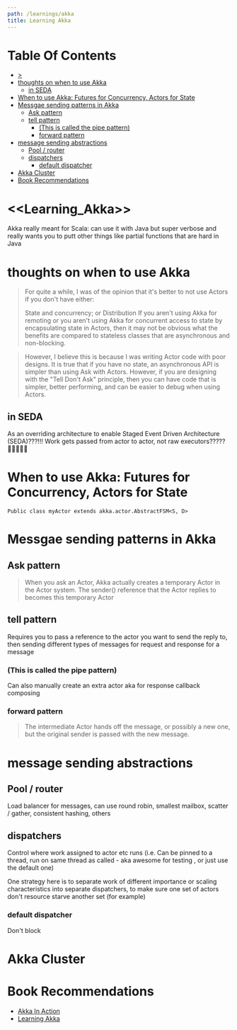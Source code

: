 ```yaml
---
path: /learnings/akka
title: Learning Akka
---
```

# Table Of Contents

<!-- toc -->

- [>](#)
- [thoughts on when to use Akka](#thoughts-on-when-to-use-akka)
  * [in SEDA](#in-seda)
- [When to use Akka: Futures for Concurrency, Actors for State](#when-to-use-akka-futures-for-concurrency-actors-for-state)
- [Messgae sending patterns in Akka](#messgae-sending-patterns-in-akka)
  * [Ask pattern](#ask-pattern)
  * [tell pattern](#tell-pattern)
    + [(This is called the pipe pattern)](#this-is-called-the-pipe-pattern)
    + [forward pattern](#forward-pattern)
- [message sending abstractions](#message-sending-abstractions)
  * [Pool / router](#pool--router)
  * [dispatchers](#dispatchers)
    + [default dispatcher](#default-dispatcher)
- [Akka Cluster](#akka-cluster)
- [Book Recommendations](#book-recommendations)

<!-- tocstop -->

# <<Learning_Akka>>

Akka really meant for Scala: can use it with Java but super verbose and really wants you to putt other things like partial functions that are hard in Java

# thoughts on when to use Akka

>For quite a while, I was of the opinion that it's better to not use Actors if you don't have either:
>
>State and concurrency; or
Distribution
If you aren't using Akka for remoting or you aren't using Akka for concurrent access to state by encapsulating state in Actors, then it may not be obvious what the benefits are compared to stateless classes that are asynchronous and non-blocking.

>However, I believe this is because I was writing Actor code with poor designs. It is true that if you have no state, an asynchronous API is simpler than using Ask with Actors. However, if you are designing with the "Tell Don't Ask" principle, then you can have code that is simpler, better performing, and can be easier to debug when using Actors.

## in SEDA

As an overriding architecture to enable Staged Event Driven Architecture (SEDA)???!!! Work gets passed from actor to actor, not raw executors?????


# When to use Akka: Futures for Concurrency, Actors for State

    Public class myActor extends akka.actor.AbstractFSM<S, D>

# Messgae sending patterns in Akka

## Ask pattern

>When you ask an Actor, Akka actually creates a temporary Actor in the Actor system. The sender() reference that the Actor replies to becomes this temporary Actor

## tell pattern

Requires you to pass a reference to the actor you want to send the reply to, then sending different types of messages for request and response for a message

### (This is called the pipe pattern)

Can also manually create an extra actor aka for response callback composing

### forward pattern

> The intermediate Actor hands off the message, or possibly a new one, but the original sender is passed with the new message.

# message sending abstractions

## Pool / router

Load balancer for messages, can use round robin, smallest mailbox, scatter / gather, consistent hashing, others

## dispatchers

Control where work assigned to actor etc runs (i.e. Can be pinned to a thread, run on same thread as called - aka awesome for testing , or just use the default one)

One strategy here is to separate work of different importance or scaling characteristics into separate dispatchers, to make sure one set of actors don't resource starve another set (for example)

### default dispatcher

Don't block

# Akka Cluster


# Book Recommendations

  * [Akka In Action](https://www.amazon.com/Akka-Action-Raymond-Roestenburg/dp/1617291013/ref=as_li_ss_tl?keywords=akka&qid=1555868048&s=gateway&sr=8-1&linkCode=ll1&tag=wilcodevelsol-20&linkId=f0c85d9bd6f4d078277b7d1e92c860a2&language=en_US)
  * [Learning Akka](https://www.amazon.com/Learning-Akka-Jason-Goodwin/dp/1784393002/ref=as_li_ss_tl?keywords=learning+java&qid=1555872074&s=books&sr=1-21-spons&psc=1&linkCode=ll1&tag=wilcodevelsol-20&linkId=d1ca778a840a51bdb7d41b8139a1c122&language=en_US)



